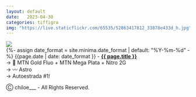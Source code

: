 ```yaml
---
layout: default
date:   2023-04-30
categories: tiffigra
img: "https://live.staticflickr.com/65535/52863417812_33878e433d_h.jpg"
---
```


<picture>
    <source srcset="{{page.img}}" media="(min-width: 800px)">
    <img src="{{page.img}}" />
</picture>

<br>
{%- assign date_format = site.minima.date_format | default: "%Y-%m-%d" -%} 
<span class="post-meta">{{page.date | date: date_format }} - </span><a style="font-weight: 700;" href="https://www.instagram.com/chiloe____/">{{ page.title }}</a><br>
<span class="post-meta">
→ 🥫 MTN Gold Fluo + MTN Mega Plata + Nitro 2G<br>
→ 〰️ Astro <br>
→ Autoestrada #1!
</span>

<span class="post-meta" onclick="window.location='https://www.instagram.com/chiloe____/'">Ⓒ chiloe___ - All Rights Reserved.</span>